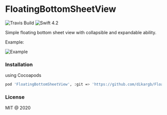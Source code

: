# FloatingBottomSheetView
![Travis Build](https://img.shields.io/travis/dikargb/FloatingBottomSheetView/master) ![Swift 4.2](https://img.shields.io/badge/swift-5-orange?logo=swift&logoColor=white)

Simple floating bottom sheet view with collapsible and expandable ability.

Example:

![Example](https://im7.ezgif.com/tmp/ezgif-7-a072b91ba1d4.gif)


### Installation
using Cocoapods
```bash
pod 'FloatingBottomSheetView', :git => 'https://github.com/dikargb/FloatingBottomSheetView'
```

### License
MIT @ 2020
